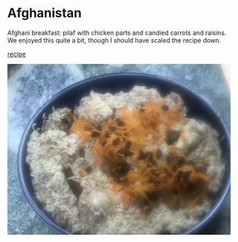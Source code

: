 # Afghanistan

Afghani breakfast: pilaf with chicken parts and candied carrots and
raisins. We enjoyed this quite a bit, though I should have scaled the
recipe down.

[recipe](http://www.khanapakana.com/recipe/633faac9-b115-4d27-9e2a-60a2e231c748/afgahni-pilaf-afghani-pulao-")

![bowl of pilaf](images/afghanistan.jpeg)